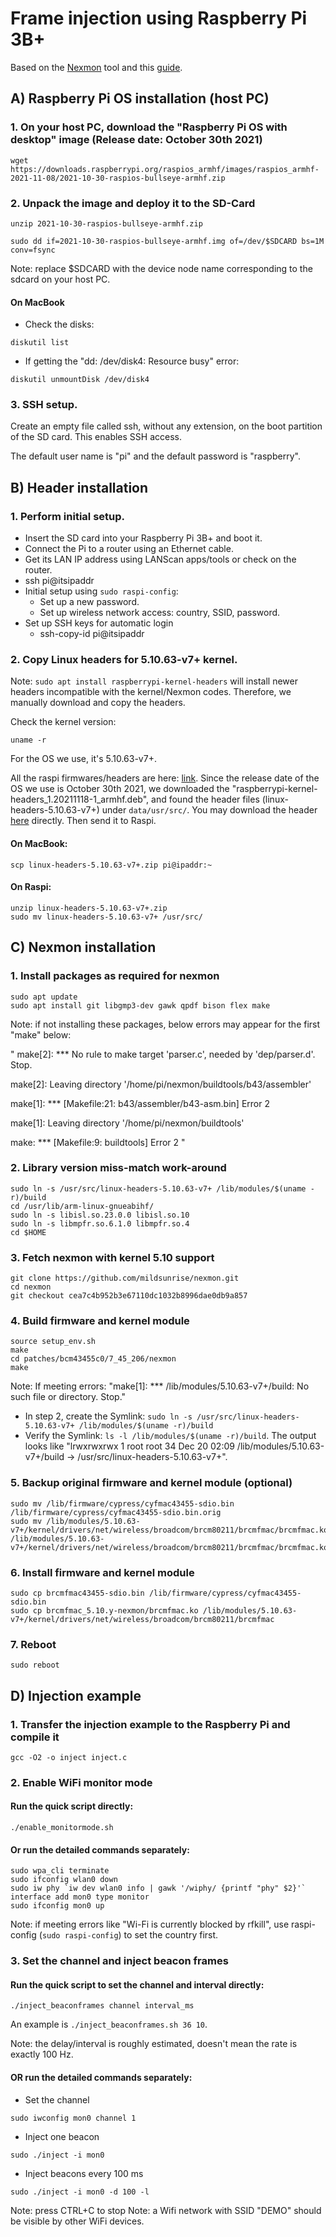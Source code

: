 # Frame injection using Raspberry Pi 3B+
Based on the [Nexmon](https://github.com/seemoo-lab/nexmon) tool and this [guide](https://github.com/seemoo-lab/nexmon/issues/505).

## A) Raspberry Pi OS installation (host PC)
### 1. On your host PC, download the "Raspberry Pi OS with desktop" image (Release date: October 30th 2021)

```
wget https://downloads.raspberrypi.org/raspios_armhf/images/raspios_armhf-2021-11-08/2021-10-30-raspios-bullseye-armhf.zip
```

### 2. Unpack the image and deploy it to the SD-Card

```
unzip 2021-10-30-raspios-bullseye-armhf.zip
```
```
sudo dd if=2021-10-30-raspios-bullseye-armhf.img of=/dev/$SDCARD bs=1M conv=fsync
```

Note: replace $SDCARD with the device node name corresponding to the sdcard on your host PC.


#### On MacBook
- Check the disks:
```
diskutil list
```
- If getting the "dd: /dev/disk4: Resource busy" error:
```
diskutil unmountDisk /dev/disk4
```

### 3. SSH setup.
Create an empty file called ssh, without any extension, on the boot partition of the SD card. This enables SSH access.

The default user name is "pi" and the default password is "raspberry".


## B) Header installation
### 1. Perform initial setup.
- Insert the SD card into your Raspberry Pi 3B+ and boot it.
- Connect the Pi to a router using an Ethernet cable.
- Get its LAN IP address using LANScan apps/tools or check on the router.
- ssh pi@itsipaddr
- Initial setup using ```sudo raspi-config```:
  - Set up a new password.
  - Set up wireless network access: country, SSID, password.
- Set up SSH keys for automatic login
  - ssh-copy-id pi@itsipaddr

### 2. Copy Linux headers for 5.10.63-v7+ kernel.
Note: ```sudo apt install raspberrypi-kernel-headers``` will install newer headers incompatible with the kernel/Nexmon codes. Therefore, we manually download and copy the headers.

Check the kernel version: 
```
uname -r
```
For the OS we use, it's 5.10.63-v7+.

All the raspi firmwares/headers are here: [link](https://archive.raspberrypi.org/debian/pool/main/r/raspberrypi-firmware/).
Since the release date of the OS we use is October 30th 2021, we downloaded the "raspberrypi-kernel-headers_1.20211118-1_armhf.deb", and found the header files (linux-headers-5.10.63-v7+) under ```data/usr/src/```. You may download the header [here](https://drive.google.com/file/d/1i26VqE_eg4gF0iBQc5-3qULhTLEkR1I8/view?usp=sharing) directly. Then send it to Raspi.

#### On MacBook:
```
scp linux-headers-5.10.63-v7+.zip pi@ipaddr:~
```
#### On Raspi:
```
unzip linux-headers-5.10.63-v7+.zip
sudo mv linux-headers-5.10.63-v7+ /usr/src/
```

## C) Nexmon installation
### 1. Install packages as required for nexmon
```
sudo apt update
sudo apt install git libgmp3-dev gawk qpdf bison flex make
```
Note: if not installing these packages, below errors may appear for the first "make" below:

"
make[2]: *** No rule to make target 'parser.c', needed by 'dep/parser.d'.  Stop.

make[2]: Leaving directory '/home/pi/nexmon/buildtools/b43/assembler'

make[1]: *** [Makefile:21: b43/assembler/b43-asm.bin] Error 2

make[1]: Leaving directory '/home/pi/nexmon/buildtools'

make: *** [Makefile:9: buildtools] Error 2
"

### 2. Library version miss-match work-around

```
sudo ln -s /usr/src/linux-headers-5.10.63-v7+ /lib/modules/$(uname -r)/build
cd /usr/lib/arm-linux-gnueabihf/
sudo ln -s libisl.so.23.0.0 libisl.so.10
sudo ln -s libmpfr.so.6.1.0 libmpfr.so.4
cd $HOME
```

### 3. Fetch nexmon with kernel 5.10 support

```
git clone https://github.com/mildsunrise/nexmon.git
cd nexmon
git checkout cea7c4b952b3e67110dc1032b8996dae0db9a857
```

### 4. Build firmware and kernel module
```
source setup_env.sh
make
cd patches/bcm43455c0/7_45_206/nexmon
make
```

Note: If meeting errors: "make[1]: *** /lib/modules/5.10.63-v7+/build: No such file or directory.  Stop."
- In step 2, create the Symlink:
```sudo ln -s /usr/src/linux-headers-5.10.63-v7+ /lib/modules/$(uname -r)/build```
- Verify the Symlink:
```ls -l /lib/modules/$(uname -r)/build```. The output looks like "lrwxrwxrwx 1 root root 34 Dec 20 02:09 /lib/modules/5.10.63-v7+/build -> /usr/src/linux-headers-5.10.63-v7+".


### 5. Backup original firmware and kernel module (optional)
```
sudo mv /lib/firmware/cypress/cyfmac43455-sdio.bin /lib/firmware/cypress/cyfmac43455-sdio.bin.orig
sudo mv /lib/modules/5.10.63-v7+/kernel/drivers/net/wireless/broadcom/brcm80211/brcmfmac/brcmfmac.ko /lib/modules/5.10.63-v7+/kernel/drivers/net/wireless/broadcom/brcm80211/brcmfmac/brcmfmac.ko.orig
```
### 6. Install firmware and kernel module
```
sudo cp brcmfmac43455-sdio.bin /lib/firmware/cypress/cyfmac43455-sdio.bin
sudo cp brcmfmac_5.10.y-nexmon/brcmfmac.ko /lib/modules/5.10.63-v7+/kernel/drivers/net/wireless/broadcom/brcm80211/brcmfmac
```
### 7. Reboot
```
sudo reboot
```


## D) Injection example

### 1. Transfer the injection example to the Raspberry Pi and compile it
```
gcc -O2 -o inject inject.c
```

### 2. Enable WiFi monitor mode 

#### Run the quick script directly:
```
./enable_monitormode.sh
```
#### Or run the detailed commands separately:
```
sudo wpa_cli terminate
sudo ifconfig wlan0 down
sudo iw phy `iw dev wlan0 info | gawk '/wiphy/ {printf "phy" $2}'` interface add mon0 type monitor
sudo ifconfig mon0 up
```

Note: if meeting errors like "Wi-Fi is currently blocked by rfkill", use raspi-config (```sudo raspi-config```) to set the country first.


### 3. Set the channel and inject beacon frames
#### Run the quick script to set the channel and interval directly:
```
./inject_beaconframes channel interval_ms
```
An example is ```./inject_beaconframes.sh 36 10```.

Note: the delay/interval is roughly estimated, doesn't mean the rate is exactly 100 Hz.

#### OR run the detailed commands separately:
- Set the channel
```
sudo iwconfig mon0 channel 1
```

- Inject one beacon

```
sudo ./inject -i mon0
```

- Inject beacons every 100 ms
```
sudo ./inject -i mon0 -d 100 -l
```

Note: press CTRL+C to stop
Note: a Wifi network with SSID "DEMO" should be visible by other WiFi devices.



